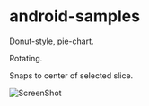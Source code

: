 android-samples
===============

Donut-style, pie-chart.

Rotating.

Snaps to center of selected slice.


![ScreenShot](/assets/Devicescreenshot.png)